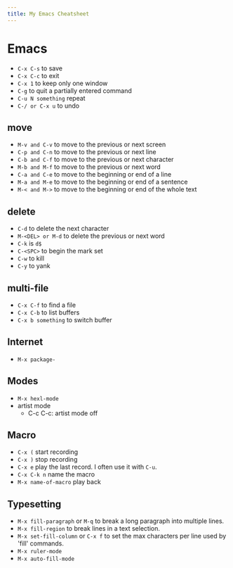 ```yaml
---
title: My Emacs Cheatsheet
---
```


# Emacs

- `C-x C-s` to save
- `C-x C-c` to exit
- `C-x 1` to keep only one window
- `C-g` to quit a partially entered command
- `C-u N something` repeat
- `C-/ or C-x u` to undo

## move
- `M-v and C-v` to move to the previous or next screen
- `C-p and C-n` to move to the previous or next line
- `C-b and C-f` to move to the previous or next character
- `M-b and M-f` to move to the previous or next word
- `C-a and C-e` to move to the beginning or end of a line
- `M-a and M-e` to move to the beginning or end of a sentence
- `M-< and M->` to move to the beginning or end of the whole text

## delete
- `C-d` to delete the next character
- `M-<DEL> or M-d` to delete the previous or next word
- `C-k` is `d$`
- `C-<SPC>` to begin the mark set
- `C-w` to kill
- `C-y` to yank

## multi-file
- `C-x C-f` to find a file
- `C-x C-b` to list buffers
- `C-x b something` to switch buffer

## Internet

- `M-x package-`

## Modes

- `M-x hexl-mode`
- artist mode
  - C-c C-c: artist mode off

## Macro

- `C-x (` start recording
- `C-x )` stop recording
- `C-x e` play the last record. I often use it with `C-u`.
- `C-x C-k n` name the macro
- `M-x name-of-macro` play back

## Typesetting

- `M-x fill-paragraph` or `M-q` to break a long paragraph into multiple lines.
- `M-x fill-region` to break lines in a text selection.
- `M-x set-fill-column` or `C-x f` to set the max characters per line
  used by 'fill' commands.
- `M-x ruler-mode`
- `M-x auto-fill-mode`

